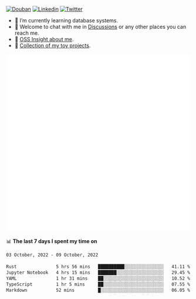 
<p align="left">
<a href="https://www.douban.com/people/ixxchan"><img src="https://img.shields.io/badge/@ixxchan-007722?style=flat&logo=Douban&logoColor=white" alt="Douban" /></a> 
<a href="https://www.linkedin.com/in/xxchan/?locale=en_US"><img src="https://img.shields.io/badge/@xxchan-0073b1?style=flat&logo=LinkedIn&logoColor=white" alt="Linkedin" /></a> 
<a href="https://twitter.com/yayale_umi"><img src="https://img.shields.io/badge/@yayale__umi-1DA1F2?style=flat&logo=Twitter&logoColor=white" alt="Twitter"/></a>
</p>

- 🌱 I’m currently learning database systems.
- 💬 Welcome to chat with me in [Discussions](https://github.com/xxchan/xxchan/discussions) or any other places you can reach me.
- 🌟 [OSS Insight about me](https://ossinsight.io/analyze/xxchan).
- 🍚 [Collection of my toy projects](https://github.com/ixxchan).

<!-- [![trophy](https://github-profile-trophy.vercel.app/?username=xxchan&theme=flat&column=7&row=1)](https://github.com/xxchan) -->



![Metrics](/github-metrics.svg)

📊 **The last 7 days I spent my time on** 

<!--START_SECTION:waka-->
```text
03 October, 2022 - 09 October, 2022

Rust               5 hrs 56 mins   ██████████░░░░░░░░░░░░░░░   41.11 % 
Jupyter Notebook   4 hrs 15 mins   ███████░░░░░░░░░░░░░░░░░░   29.45 % 
YAML               1 hr 31 mins    ██░░░░░░░░░░░░░░░░░░░░░░░   10.52 % 
TypeScript         1 hr 5 mins     ██░░░░░░░░░░░░░░░░░░░░░░░   07.55 % 
Markdown           52 mins         █░░░░░░░░░░░░░░░░░░░░░░░░   06.05 %
```
<!--END_SECTION:waka-->

<!--
**xxchan/xxchan** is a ✨ _special_ ✨ repository because its `README.md` (this file) appears on your GitHub profile.

Here are some ideas to get you started:

- 🔭 I’m currently working on ...
- 🌱 I’m currently learning ...
- 👯 I’m looking to collaborate on ...
- 🤔 I’m looking for help with ...
- 💬 Ask me about ...
- 📫 How to reach me: ...
- 😄 Pronouns: ...
- ⚡ Fun fact: ...
-->
